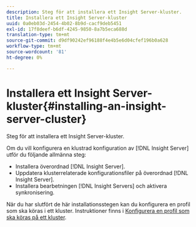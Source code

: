 ```yaml
---
description: Steg för att installera ett Insight Server-kluster.
title: Installera ett Insight Server-kluster
uuid: 0a0eb03d-2454-4b02-8b9d-cacf9deb5451
exl-id: 17f8deef-b6df-4245-9850-8a7b5eca688d
translation-type: tm+mt
source-git-commit: d9df90242ef96188f4e4b5e6d04cfef196b0a628
workflow-type: tm+mt
source-wordcount: '81'
ht-degree: 0%

---
```


# Installera ett Insight Server-kluster{#installing-an-insight-server-cluster}

Steg för att installera ett Insight Server-kluster.

Om du vill konfigurera en klustrad konfiguration av [!DNL Insight Server] utför du följande allmänna steg:

* Installera överordnad [!DNL Insight Server].
* Uppdatera klusterrelaterade konfigurationsfiler på överordnad [!DNL Insight Server].
* Installera bearbetningen [!DNL Insight Servers] och aktivera synkronisering.

När du har slutfört de här installationsstegen kan du konfigurera en profil som ska köras i ett kluster. Instruktioner finns i [Konfigurera en profil som ska köras på ett kluster](../../../../../home/c-inst-svr/c-install-ins-svr/c-ins-svr-clstrs/c-inst-ins-svr-clstr/c-inst-proc-clstr/c-config-prof-run-clstr.md#concept-c0e68e67c4784bc5af8db61013ca96a3).

